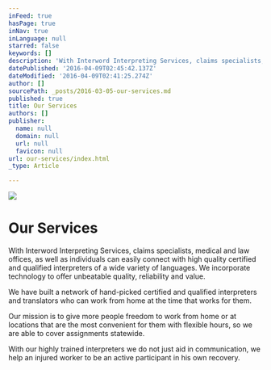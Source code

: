 ```yaml
---
inFeed: true
hasPage: true
inNav: true
inLanguage: null
starred: false
keywords: []
description: 'With Interword Interpreting Services, claims specialists, medical and law offices, as well as individuals can easily connect with high quality certified and qualified interpreters of a wide variety of languages. We incorporate technology to offer unbeatable quality, reliability and value. We have built a network of hand-picked certified and qualified interpreters and translators who can work from home at the time that works for them. Our mission is to give more people freedom to work from home or at locations that are the most convenient for them with flexible hours, so we are able to cover assignments statewide. With our highly trained interpreters we do not just aid in communication, we help an injured worker to be an active participant in his own recovery.'
datePublished: '2016-04-09T02:45:42.137Z'
dateModified: '2016-04-09T02:41:25.274Z'
author: []
sourcePath: _posts/2016-03-05-our-services.md
published: true
title: Our Services
authors: []
publisher:
  name: null
  domain: null
  url: null
  favicon: null
url: our-services/index.html
_type: Article

---
```

![](https://s3-us-west-2.amazonaws.com/the-grid-img/p/d5acd10849908ee1320d878b92e506bcb6c8870c.png)

# Our Services

With Interword Interpreting Services, claims specialists, medical and law offices, as well as individuals can easily connect with high quality certified and qualified interpreters of a wide variety of languages. We incorporate technology to offer unbeatable quality, reliability and value. 

We have built a network of hand-picked certified and qualified interpreters and translators who can work from home at the time that works for them. 

Our mission is to give more people freedom to work from home or at locations that are the most convenient for them with flexible hours, so we are able to cover assignments statewide. 

With our highly trained interpreters we do not just aid in communication, we help an injured worker to be an active participant in his own recovery.
